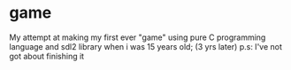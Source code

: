 # game
My attempt at making my first ever "game" using pure C programming language and sdl2 library when i was 15 years old;
(3 yrs later) p.s: I've not got about finishing it
